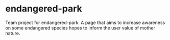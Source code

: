 # endangered-park
Team project for endangered-park. A page that aims to increase awareness on some endangered species hopes to inform the user value of mother nature.
